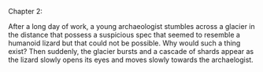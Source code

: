 Chapter 2:

After a long day of work, a young archaeologist stumbles across a glacier in the distance that possess a suspicious spec that seemed to resemble a humanoid lizard but that could not be possible.
Why would such a thing exist?
Then suddenly, the glacier bursts and a cascade of shards appear as the lizard slowly opens its eyes and moves slowly towards the archaelogist. 
